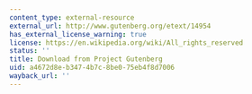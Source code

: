 ```yaml
---
content_type: external-resource
external_url: http://www.gutenberg.org/etext/14954
has_external_license_warning: true
license: https://en.wikipedia.org/wiki/All_rights_reserved
status: ''
title: Download from Project Gutenberg
uid: a4672d8e-b347-4b7c-8be0-75eb4f8d7006
wayback_url: ''
---
```

